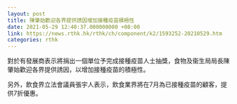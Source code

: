 ```yaml
---
layout: post
title: 陳肇始歡迎各界提供誘因增加接種疫苗積極性
date: 2021-05-29 12:40:37.000000000 +08:00
link: https://news.rthk.hk/rthk/ch/component/k2/1593252-20210529.htm
categories: rthk
---
```


對於有發展商表示將捐出一個單位予完成接種疫苗人士抽獎，食物及衞生局局長陳肇始歡迎各界提供誘因，以增加接種疫苗的積極性。

另外，飲食界立法會議員張宇人表示，飲食業界將在7月為已接種疫苗的顧客，提供7折優惠。
